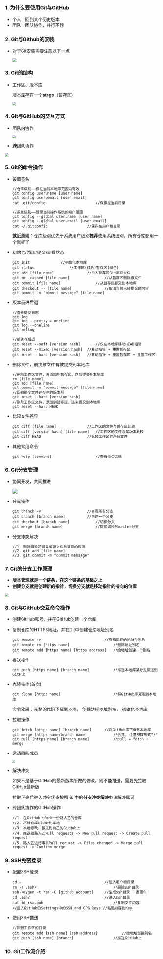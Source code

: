 ### 1. 为什么要使用Git与GitHub

- 个人：回到某个历史版本
- 团队：团队协作，并行不悖

### 2. Git与Github的安装

- 对于Git安装需要注意以下一点

  <img src="https://raw.githubusercontent.com/Rain-Su/images/master/%7BDE937FB8-79CB-496F-9495-564BF7AC5BA0%7D.png.jpg" style="zoom:80%;" />

  

### 3. Git的结构

- 工作区、版本库

  版本库存在一个**stage**（暂存区）

  <img src="https://raw.githubusercontent.com/Rain-Su/images/master/3832193-596737e43fdd5df2.png" style="zoom: 67%;" />

### 4. Git与GitHub的交互方式

- 团队**内**协作

  <img src="https://raw.githubusercontent.com/Rain-Su/images/master/%7BED68B3AC-32D3-41C1-91C7-1374856A8C3C%7D.png.jpg" style="zoom: 67%;" />

  

- **跨**团队协作

<img src="https://raw.githubusercontent.com/Rain-Su/images/master/%E8%B7%A8%E5%9B%A2%E9%98%9F%E5%8D%8F%E4%BD%9C.jpg" style="zoom: 67%;" />

### 5. Git的命令操作

- 设置签名

  ```
  //仓库级别——仅在当前本地库范围内有效
  git config user.name [user name]
  git config user.email [user email]
  cat .git/config						//保存在当前目录
  ```

  ```
  //系统级别——登录当前操作系统的用户范围
  git config --global user.name [user name]
  git config --global user.email [user email]
  cat ~/.gitconfig					//保存在用户根目录
  ```

  **就近原则**：仓库级别优先于系统用户级别**推荐**使用系统级别，所有仓库都用一个就好了

- 初始化/添加/提交/查看状态

  ```
  git init				//初始化本地库
  git status				//工作区(红色)暂存区(绿色)
  git add [file name]				//加入暂存区Git追踪文件 
  git rm -cached [file name]				//从暂存区删除该文件
  git commit [file name]				//从暂存区提交到本地库
  git checkout -- [file name]				//取消当前已经提交的内容
  git commit -m "commit message" [file name]
  ```
- 版本前进后退

  ```
  //查看提交日志
  git log
  git log --pretty = oneline
  git log --oneline
  git reflog				
  ```

  ```
  //前进与后退
  git reset --soft [version hash]		//仅在本地库移动HEAD指针
  git reset --mixed [version hash]	//移动指针 + 重置暂存区
  git reset --hard [version hash] 	//移动指针 + 重置暂存区 + 重置工作区
  ```

- 删除文件，前提该文件有被提交到本地库

  ```
  //删除工作区文件，再添加到暂存区，然后提交到本地库
  rm [file name] 
  git add [file name]
  git commit -m "commit message" [file name]
  //回到那个文件还存在的版本号
  git reset --hard [version hash]
  //删除工作区文件，添加到暂存区，还未提交到本地库
  git reset --hard HEAD
  ```

- 比较文件差异

  ```
  git diff [file name]				//工作区的文件与暂存区比较
  git diff [version hash] [file name]	//工作区的文件与某版本比较
  git diff HEAD						//比较工作区的所有文件
  ```
- 其他常用命令

  ```
  git help [command]					//查看命令文档
  ```

### 6. Git分支管理

- 协同开发，共同推进

  ![](https://raw.githubusercontent.com/Rain-Su/images/master/%E5%A4%9A%E5%88%86%E6%94%AF%E5%8D%8F%E5%90%8C%E5%BC%80%E5%8F%91.jpg)

- 分支操作

  ```
  git branch -v						//查看所有分支
  git branch [branch name]			//创建一个分支
  git checkout [branch name]			//切换分支
  git merge [branch name]				//提前切换到master分支
  ```

- 分支冲突解决

  ```
  //1. 删除特殊符号并编辑文件到满意的程度
  //2. git add [file name]
  //3. git commit -m "commit message"
  ```

### 7. Git的分支工作原理

- **版本管理就是一个链条，在这个链条的基础之上**
- **创建分支就是创建新的指针，切换分支就是移动指针的指向的位置**

<img src="https://raw.githubusercontent.com/Rain-Su/images/master/%7B3F78693E-B693-42E9-8BE1-D64122F7AE5E%7D.png.jpg" style="zoom: 67%;" />

### 8. Git与GitHub交互命令操作

- 创建GitHub账号，并在GitHub创建一个仓库

- 复制仓库的HTTPS地址，并在Git中创建仓库地址别名

  ```
  git remote -v								//查看现存的地址与别名
  git remote rm [https name]					//删除地址别名
  git remote add [https name] [https address]	//给地址创建一个别名
  ```

- 推送操作

  ```
  git push [https name] [branch name]			//推送本地库某分支推送到GitHub
  ```

- 克隆操作(首次)

  ```
  git clone [https name]						//将GitHub库克隆到本地库
  ```

  命令效果：完整的代码下载到本地， 创建远程地址别名， 初始化本地库

- 拉取操作

  ```
  git fetch [https name] [branch name]		//将GitHub库下载到本地库
  git merge [https name/branch name]			//合并, 注意参数形式"/"
  git pull [https name] [branch name]			//pull = fetch + merge
  ```

  

- 邀请团队成员

  <img src="https://raw.githubusercontent.com/Rain-Su/images/master/%7B2C208A9F-3B28-49AC-9E9A-F9CC2C8127C1%7D.png.jpg" style="zoom: 50%;" />

- 解决冲突

  如果不是基于GitHub的最新版本所做的修改，则不能推送，需要先拉取GitHub最新版

  拉取下来后进入冲突状态按照 **6.** 中的**分支冲突解决**办法解决即可

- 跨团队协作的GitHub操作

  ```
  //1. 在GitHub上fork一份路人乙的仓库
  //2. 将该仓库clone到本地
  //3. 本地修改，推送到自己的GitHub上
  //4. 推送给路人乙Pull requests -> New pull request -> Create pull request 
  //5. 路人乙进行审核Pull request -> Files changed -> Merge pull request -> Comfirm merge
  ```

### 9. SSH免密登录

- 配置SSH登录

  ```
  cd ~										//进入用户根目录
  rm -r .ssh/									//删除ssh目录
  ssh-keygen -t rsa -C [github account]		//生成ssh目录 一直回车
  cd .ssh/									//进入ssh目录
  cat id_rsa.pub								//复制文件内容
  //进入GitHub的Settings中的SSH and GPG keys	//粘贴内容到Key
  ```

- 使用SSH推送

  ```
  //回到工作区的目录
  git remote add [ssh name] [ssh address]			//给地址创建别名
  git push [ssh name] [branch]					//推送GitHub上
  ```


### 10. Git工作流介绍

